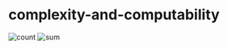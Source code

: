 # complexity-and-computability
![count](https://github.com/Tamir198/complexity-and-computability/assets/34707669/871a4984-0978-4a7e-ab32-0b8dfd21b5b7)
![sum](https://github.com/Tamir198/complexity-and-computability/assets/34707669/ab6be662-67cc-4634-b288-e4b0cde53cbf)

